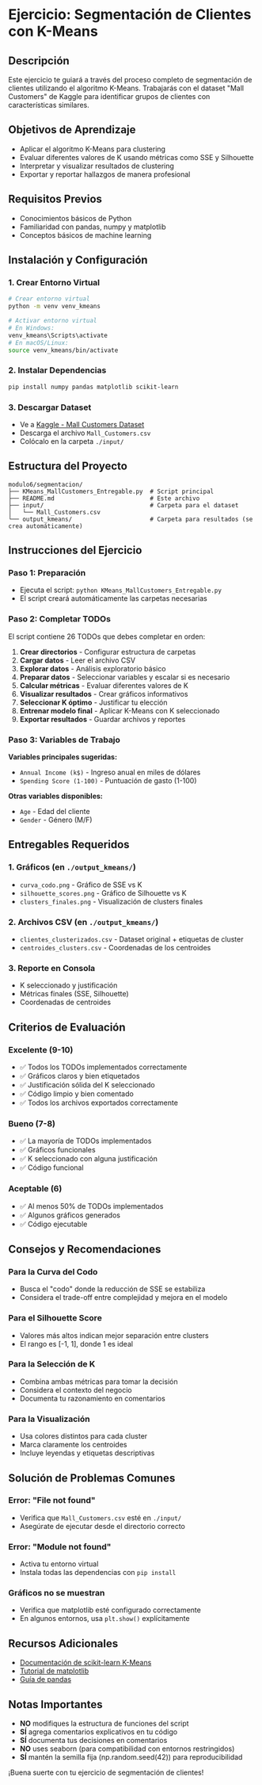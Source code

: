 # Ejercicio: Segmentación de Clientes con K-Means

## Descripción
Este ejercicio te guiará a través del proceso completo de segmentación de clientes utilizando el algoritmo K-Means. Trabajarás con el dataset "Mall Customers" de Kaggle para identificar grupos de clientes con características similares.

## Objetivos de Aprendizaje
- Aplicar el algoritmo K-Means para clustering
- Evaluar diferentes valores de K usando métricas como SSE y Silhouette
- Interpretar y visualizar resultados de clustering
- Exportar y reportar hallazgos de manera profesional

## Requisitos Previos
- Conocimientos básicos de Python
- Familiaridad con pandas, numpy y matplotlib
- Conceptos básicos de machine learning

## Instalación y Configuración

### 1. Crear Entorno Virtual
```bash
# Crear entorno virtual
python -m venv venv_kmeans

# Activar entorno virtual
# En Windows:
venv_kmeans\Scripts\activate
# En macOS/Linux:
source venv_kmeans/bin/activate
```

### 2. Instalar Dependencias
```bash
pip install numpy pandas matplotlib scikit-learn
```

### 3. Descargar Dataset
- Ve a [Kaggle - Mall Customers Dataset](https://www.kaggle.com/datasets/vjchoudhary7/customer-segmentation-tutorial-in-python)
- Descarga el archivo `Mall_Customers.csv`
- Colócalo en la carpeta `./input/`

## Estructura del Proyecto
```
modulo6/segmentacion/
├── KMeans_MallCustomers_Entregable.py  # Script principal
├── README.md                           # Este archivo
├── input/                              # Carpeta para el dataset
│   └── Mall_Customers.csv
└── output_kmeans/                      # Carpeta para resultados (se crea automáticamente)
```

## Instrucciones del Ejercicio

### Paso 1: Preparación
- Ejecuta el script: `python KMeans_MallCustomers_Entregable.py`
- El script creará automáticamente las carpetas necesarias

### Paso 2: Completar TODOs
El script contiene 26 TODOs que debes completar en orden:

1. **Crear directorios** - Configurar estructura de carpetas
2. **Cargar datos** - Leer el archivo CSV
3. **Explorar datos** - Análisis exploratorio básico
4. **Preparar datos** - Seleccionar variables y escalar si es necesario
5. **Calcular métricas** - Evaluar diferentes valores de K
6. **Visualizar resultados** - Crear gráficos informativos
7. **Seleccionar K óptimo** - Justificar tu elección
8. **Entrenar modelo final** - Aplicar K-Means con K seleccionado
9. **Exportar resultados** - Guardar archivos y reportes

### Paso 3: Variables de Trabajo
**Variables principales sugeridas:**
- `Annual Income (k$)` - Ingreso anual en miles de dólares
- `Spending Score (1-100)` - Puntuación de gasto (1-100)

**Otras variables disponibles:**
- `Age` - Edad del cliente
- `Gender` - Género (M/F)

## Entregables Requeridos

### 1. Gráficos (en `./output_kmeans/`)
- `curva_codo.png` - Gráfico de SSE vs K
- `silhouette_scores.png` - Gráfico de Silhouette vs K
- `clusters_finales.png` - Visualización de clusters finales

### 2. Archivos CSV (en `./output_kmeans/`)
- `clientes_clusterizados.csv` - Dataset original + etiquetas de cluster
- `centroides_clusters.csv` - Coordenadas de los centroides

### 3. Reporte en Consola
- K seleccionado y justificación
- Métricas finales (SSE, Silhouette)
- Coordenadas de centroides

## Criterios de Evaluación

### Excelente (9-10)
- ✅ Todos los TODOs implementados correctamente
- ✅ Gráficos claros y bien etiquetados
- ✅ Justificación sólida del K seleccionado
- ✅ Código limpio y bien comentado
- ✅ Todos los archivos exportados correctamente

### Bueno (7-8)
- ✅ La mayoría de TODOs implementados
- ✅ Gráficos funcionales
- ✅ K seleccionado con alguna justificación
- ✅ Código funcional

### Aceptable (6)
- ✅ Al menos 50% de TODOs implementados
- ✅ Algunos gráficos generados
- ✅ Código ejecutable

## Consejos y Recomendaciones

### Para la Curva del Codo
- Busca el "codo" donde la reducción de SSE se estabiliza
- Considera el trade-off entre complejidad y mejora en el modelo

### Para el Silhouette Score
- Valores más altos indican mejor separación entre clusters
- El rango es [-1, 1], donde 1 es ideal

### Para la Selección de K
- Combina ambas métricas para tomar la decisión
- Considera el contexto del negocio
- Documenta tu razonamiento en comentarios

### Para la Visualización
- Usa colores distintos para cada cluster
- Marca claramente los centroides
- Incluye leyendas y etiquetas descriptivas

## Solución de Problemas Comunes

### Error: "File not found"
- Verifica que `Mall_Customers.csv` esté en `./input/`
- Asegúrate de ejecutar desde el directorio correcto

### Error: "Module not found"
- Activa tu entorno virtual
- Instala todas las dependencias con `pip install`

### Gráficos no se muestran
- Verifica que matplotlib esté configurado correctamente
- En algunos entornos, usa `plt.show()` explícitamente

## Recursos Adicionales
- [Documentación de scikit-learn K-Means](https://scikit-learn.org/stable/modules/generated/sklearn.cluster.KMeans.html)
- [Tutorial de matplotlib](https://matplotlib.org/tutorials/)
- [Guía de pandas](https://pandas.pydata.org/docs/)

## Notas Importantes
- **NO** modifiques la estructura de funciones del script
- **SÍ** agrega comentarios explicativos en tu código
- **SÍ** documenta tus decisiones en comentarios
- **NO** uses seaborn (para compatibilidad con entornos restringidos)
- **SÍ** mantén la semilla fija (np.random.seed(42)) para reproducibilidad

¡Buena suerte con tu ejercicio de segmentación de clientes!
